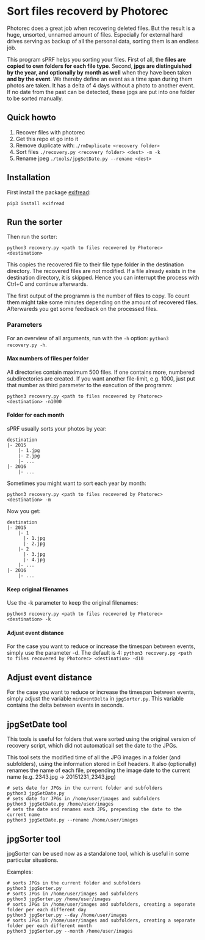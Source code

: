 # Sort files recoverd by Photorec

Photorec does a great job when recovering deleted files. But the result is a huge, unsorted, unnamed amount of files. Especially for external hard drives serving as backup of all the personal data, sorting them is an endless job.

This program sPRF helps you sorting your files. First of all, the **files are copied to own folders for each file type**. Second, **jpgs are distinguished by the year, and optionally by month as well** when they have been taken **and by the event**. We thereby define an event as a time span during them photos are taken. It has a delta of 4 days without a photo to another event. If no date from the past can be detected, these jpgs are put into one folder to be sorted manually.

## Quick howto

1. Recover files with photorec
2. Get this repo et go into it
3.  Remove duplicate with: .``/rmDuplicate <recovery folder>``
4. Sort files ``./recovery.py <recovery folder> <dest> -m -k``
5. Rename jpeg ``./tools/jpgSetDate.py --rename <dest>``

## Installation

First install the package [exifread](https://pypi.python3.org/pypi/ExifRead):

```pip3 install exifread```

## Run the sorter

Then run the sorter:

```python3 recovery.py <path to files recovered by Photorec> <destination>```

This copies the recovered file to their file type folder in the destination directory. The recovered files are not modified. If a file already exists in the destination directory, it is skipped. Hence you can interrupt the process with Ctrl+C and continue afterwards.

The first output of the programm is the number of files to copy. To count them might take some minutes depending on the amount of recovered files. Afterwareds you get some feedback on the processed files.

### Parameters

For an overview of all arguments, run with the `-h` option: ```python3 recovery.py -h```.

#### Max numbers of files per folder

All directories contain maximum 500 files. If one contains more, numbered subdirectories are created. If you want another file-limit, e.g. 1000, just put that number as third parameter to the execution of the programm:

```python3 recovery.py <path to files recovered by Photorec> <destination> -n1000```

#### Folder for each month

sPRF usually sorts your photos by year:

```
destination
|- 2015
    |- 1.jpg
    |- 2.jpg
    |- ...
|- 2016
    |- ...
```

Sometimes you might want to sort each year by month:

```python3 recovery.py <path to files recovered by Photorec> <destination> -m```

Now you get:

```
destination
|- 2015
    |- 1
      |- 1.jpg
      |- 2.jpg
    |- 2
      |- 3.jpg
      |- 4.jpg
    |- ...
|- 2016
    |- ...
```

#### Keep original filenames

Use the -k parameter to keep the original filenames:

```python3 recovery.py <path to files recovered by Photorec> <destination> -k```


#### Adjust event distance

For the case you want to reduce or increase the timespan between events, simply use the parameter -d. The default is 4:
```python3 recovery.py <path to files recovered by Photorec> <destination> -d10```

## Adjust event distance

For the case you want to reduce or increase the timespan between events, simply adjust the variable ```minEventDelta``` in ```jpgSorter.py```. This variable contains the delta between events in seconds.

## jpgSetDate tool

This tools is useful for folders that were sorted using the original version of recovery script, which did not automaticall set the date to the JPGs.

This tool sets the modified time of all the JPG images in a folder (and subfolders), using the information stored in Exif headers. It also (optionally) renames the name of each file, prepending the image date to the current name (e.g. 2343.jpg -> 20151231_2343.jpg)

```
# sets date for JPGs in the current folder and subfolders
python3 jpgSetDate.py
# sets date for JPGs in /home/user/images and subfolders
python3 jpgSetDate.py /home/user/images
# sets the date and renames each JPG, prepending the date to the current name
python3 jpgSetDate.py --rename /home/user/images
```

## jpgSorter tool

jpgSorter can be used now as a standalone tool, which is useful in some particular situations.

Examples:

```
# sorts JPGs in the current folder and subfolders
python3 jpgSorter.py
# sorts JPGs in /home/user/images and subfolders
python3 jpgSorter.py /home/user/images
# sorts JPGs in /home/user/images and subfolders, creating a separate folder per each different day
python3 jpgSorter.py --day /home/user/images
# sorts JPGs in /home/user/images and subfolders, creating a separate folder per each different month
python3 jpgSorter.py --month /home/user/images
```